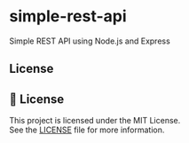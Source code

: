 # simple-rest-api
Simple REST API using Node.js and Express

## License

## 🧾 License

This project is licensed under the MIT License.  
See the [LICENSE](./LICENSE) file for more information.